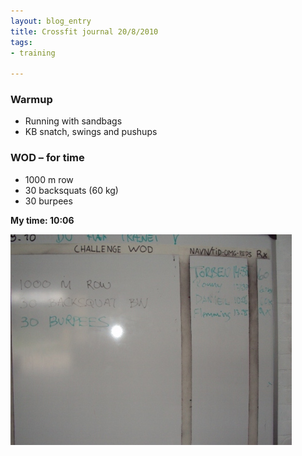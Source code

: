 ```yaml
---
layout: blog_entry
title: Crossfit journal 20/8/2010
tags:
- training

---
```


<h3>Warmup</h3>

<ul>
	<li>Running with sandbags</li>
	<li>KB snatch, swings and pushups</li>
</ul>

<h3><span class="caps">WOD</span> – for time</h3>

<ul>
	<li>1000 m row</li>
	<li>30 backsquats (60 kg)</li>
	<li>30 burpees</li>
</ul>

<p><strong>My time: 10:06</strong></p>

<img class="illustration" src="/images/blog-images/2010-08-27_scoreboard.jpg" title="Scoreboard" alt="Scoreboard" />
